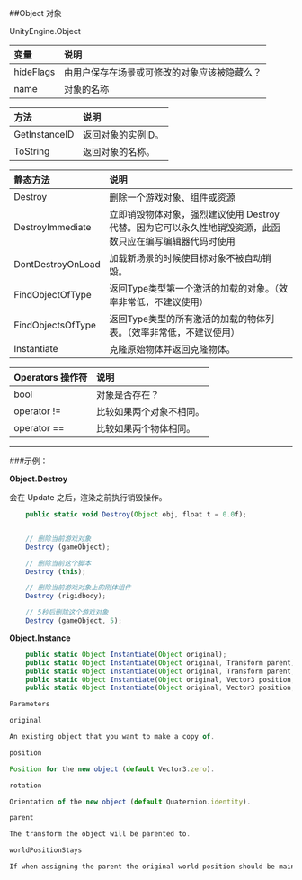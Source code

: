 ##Object 对象

UnityEngine.Object

|变量|说明|
|:--|:--|
|hideFlags|由用户保存在场景或可修改的对象应该被隐藏么？|
|name|对象的名称|


|方法|说明|
|:--|:--|
|GetInstanceID|返回对象的实例ID。|
|ToString|返回对象的名称。|

|静态方法|说明|
|:--|:--|
|Destroy|删除一个游戏对象、组件或资源|
|DestroyImmediate|立即销毁物体对象，强烈建议使用 Destroy 代替。因为它可以永久性地销毁资源，此函数只应在编写编辑器代码时使用|
|DontDestroyOnLoad|加载新场景的时候使目标对象不被自动销毁。|
|FindObjectOfType|返回Type类型第一个激活的加载的对象。（效率非常低，不建议使用）|
|FindObjectsOfType|返回Type类型的所有激活的加载的物体列表。（效率非常低，不建议使用）|
|Instantiate|克隆原始物体并返回克隆物体。|


|Operators 操作符|说明|
|:--|:--|
|bool|对象是否存在？|
|operator !=|比较如果两个对象不相同。|
|operator ==|比较如果两个物体相同。|

---
###示例：

**Object.Destroy**

会在 Update 之后，渲染之前执行销毁操作。

```javascript
    public static void Destroy(Object obj, float t = 0.0f);


    // 删除当前游戏对象
    Destroy (gameObject);

    // 删除当前这个脚本
    Destroy (this);

    // 删除当前游戏对象上的刚体组件
    Destroy (rigidbody);

    // 5秒后删除这个游戏对象
    Destroy (gameObject, 5);

```

**Object.Instance**
```javascript
    public static Object Instantiate(Object original);
    public static Object Instantiate(Object original, Transform parent);
    public static Object Instantiate(Object original, Transform parent, bool worldPositionStays);
    public static Object Instantiate(Object original, Vector3 position, Quaternion rotation);
    public static Object Instantiate(Object original, Vector3 position, Quaternion rotation, Transform parent);

Parameters

original

An existing object that you want to make a copy of.

position

Position for the new object (default Vector3.zero).

rotation

Orientation of the new object (default Quaternion.identity).

parent

The transform the object will be parented to.

worldPositionStays

If when assigning the parent the original world position should be maintained.

```


